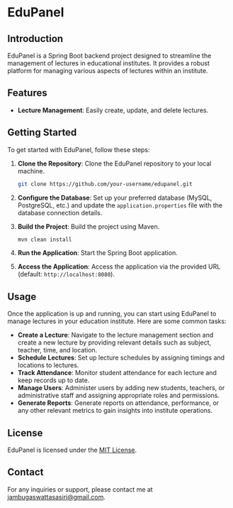 # EduPanel

## Introduction

EduPanel is a Spring Boot backend project designed to streamline the management of lectures in educational institutes. It provides a robust platform for managing various aspects of lectures within an institute.

## Features

- **Lecture Management**: Easily create, update, and delete lectures.

## Getting Started

To get started with EduPanel, follow these steps:

1. **Clone the Repository**: Clone the EduPanel repository to your local machine.

    ```bash
    git clone https://github.com/your-username/edupanel.git
    ```

2. **Configure the Database**: Set up your preferred database (MySQL, PostgreSQL, etc.) and update the `application.properties` file with the database connection details.

3. **Build the Project**: Build the project using Maven.

    ```bash
    mvn clean install
    ```

4. **Run the Application**: Start the Spring Boot application.

5. **Access the Application**: Access the application via the provided URL (default: `http://localhost:8080`).

## Usage

Once the application is up and running, you can start using EduPanel to manage lectures in your education institute. Here are some common tasks:

- **Create a Lecture**: Navigate to the lecture management section and create a new lecture by providing relevant details such as subject, teacher, time, and location.
- **Schedule Lectures**: Set up lecture schedules by assigning timings and locations to lectures.
- **Track Attendance**: Monitor student attendance for each lecture and keep records up to date.
- **Manage Users**: Administer users by adding new students, teachers, or administrative staff and assigning appropriate roles and permissions.
- **Generate Reports**: Generate reports on attendance, performance, or any other relevant metrics to gain insights into institute operations.


## License

EduPanel is licensed under the [MIT License](LICENSE).

## Contact

For any inquiries or support, please contact me at jambugaswattasasiri@gmail.com.
